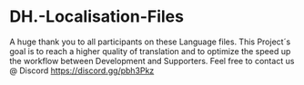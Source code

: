 # DH.-Localisation-Files
  A huge thank you to all participants on these Language files. This Project´s goal is to reach a higher quality of translation and to optimize the speed up the workflow between Development and Supporters.  Feel free to contact us @ Discord https://discord.gg/pbh3Pkz
